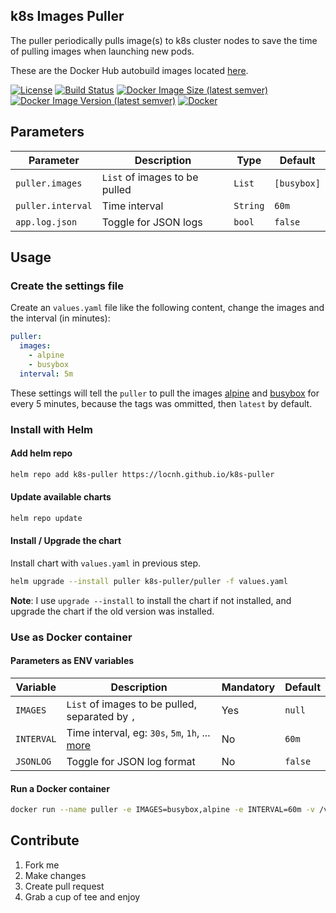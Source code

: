## k8s Images Puller
The puller periodically pulls image(s) to k8s cluster nodes to save the time of pulling images when launching new pods.

These are the Docker Hub autobuild images located [here](https://hub.docker.com/r/locnh/k8s-puller/).

[![License](https://img.shields.io/github/license/locnh/k8s-puller)](/LICENSE)
[![Build Status](https://travis-ci.org/locnh/k8s-puller.svg?branch=master)](https://travis-ci.org/locnh/k8s-puller)
[![Docker Image Size (latest semver)](https://img.shields.io/docker/image-size/locnh/k8s-puller?sort=semver)](/Dockerfile)
[![Docker Image Version (latest semver)](https://img.shields.io/docker/v/locnh/k8s-puller?sort=semver)](/Dockerfile)
[![Docker](https://img.shields.io/docker/pulls/locnh/k8s-puller)](https://hub.docker.com/r/locnh/k8s-puller)

## Parameters

| Parameter | Description | Type | Default |
|-----|-----|-----|-----|
| `puller.images` | `List` of images to be pulled | `List` | `[busybox]` |
| `puller.interval` | Time interval | `String` | `60m` |
| `app.log.json` | Toggle for JSON logs | `bool` | `false` |

## Usage
### Create the settings file

Create an `values.yaml` file like the following content, change the images and the interval (in minutes):
```yaml
puller:
  images:
    - alpine
    - busybox
  interval: 5m
```
These settings will tell the `puller` to pull the images [alpine](https://hub.docker.com/_/alpine/) and [busybox](https://hub.docker.com/_/busybox/) for every 5 minutes, because the tags was ommitted, then `latest` by default.

### Install with Helm
#### Add helm repo
```sh
helm repo add k8s-puller https://locnh.github.io/k8s-puller
```

#### Update available charts
```sh
helm repo update
```

#### Install / Upgrade the chart
Install chart with `values.yaml` in previous step.
```sh
helm upgrade --install puller k8s-puller/puller -f values.yaml
```

**Note**: I use `upgrade --install` to install the chart if not installed, and upgrade the chart if the old version was installed.


### Use as Docker container
#### Parameters as ENV variables

| Variable | Description | Mandatory | Default |
|-----|-----|-----|-----|
| `IMAGES` | `List` of images to be pulled, separated by `,` | Yes | `null` |
| `INTERVAL` | Time interval, eg: `30s`, `5m`, `1h`, ... [more](http://golang.org/pkg/time/#ParseDuration) | No | `60m` |
| `JSONLOG` | Toggle for JSON log format | No | `false` |

#### Run a Docker container

```sh
docker run --name puller -e IMAGES=busybox,alpine -e INTERVAL=60m -v /var/run/docker.sock:/var/run/docker.sock -d locnh/k8s-puller
```

## Contribute
1. Fork me
2. Make changes
3. Create pull request
4. Grab a cup of tee and enjoy
